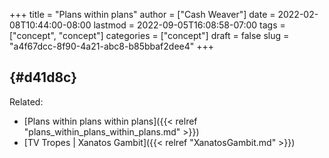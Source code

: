 +++
title = "Plans within plans"
author = ["Cash Weaver"]
date = 2022-02-08T10:44:00-08:00
lastmod = 2022-09-05T16:08:58-07:00
tags = ["concept", "concept"]
categories = ["concept"]
draft = false
slug = "a4f67dcc-8f90-4a21-abc8-b85bbaf2dee4"
+++

##  {#d41d8c}

Related:

-   [Plans within plans within plans]({{< relref "plans_within_plans_within_plans.md" >}})
-   [TV Tropes | Xanatos Gambit]({{< relref "XanatosGambit.md" >}})
